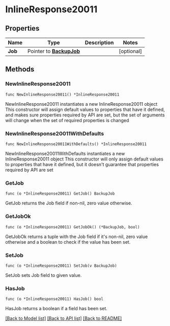 # InlineResponse20011

## Properties

Name | Type | Description | Notes
------------ | ------------- | ------------- | -------------
**Job** | Pointer to [**BackupJob**](backupJob.md) |  | [optional] 

## Methods

### NewInlineResponse20011

`func NewInlineResponse20011() *InlineResponse20011`

NewInlineResponse20011 instantiates a new InlineResponse20011 object
This constructor will assign default values to properties that have it defined,
and makes sure properties required by API are set, but the set of arguments
will change when the set of required properties is changed

### NewInlineResponse20011WithDefaults

`func NewInlineResponse20011WithDefaults() *InlineResponse20011`

NewInlineResponse20011WithDefaults instantiates a new InlineResponse20011 object
This constructor will only assign default values to properties that have it defined,
but it doesn't guarantee that properties required by API are set

### GetJob

`func (o *InlineResponse20011) GetJob() BackupJob`

GetJob returns the Job field if non-nil, zero value otherwise.

### GetJobOk

`func (o *InlineResponse20011) GetJobOk() (*BackupJob, bool)`

GetJobOk returns a tuple with the Job field if it's non-nil, zero value otherwise
and a boolean to check if the value has been set.

### SetJob

`func (o *InlineResponse20011) SetJob(v BackupJob)`

SetJob sets Job field to given value.

### HasJob

`func (o *InlineResponse20011) HasJob() bool`

HasJob returns a boolean if a field has been set.


[[Back to Model list]](../README.md#documentation-for-models) [[Back to API list]](../README.md#documentation-for-api-endpoints) [[Back to README]](../README.md)


